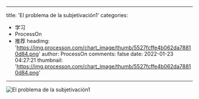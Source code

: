 
---
title: 'El problema de la subjetivación1'
categories: 
 - 学习
 - ProcessOn
 - 推荐
headimg: 'https://img.processon.com/chart_image/thumb/5527fcffe4b062da78810d84.png'
author: ProcessOn
comments: false
date: 2022-01-23 04:27:21
thumbnail: 'https://img.processon.com/chart_image/thumb/5527fcffe4b062da78810d84.png'
---

<div>   
<img class="thumb" alt="El problema de la subjetivación1" src="https://img.processon.com/chart_image/thumb/5527fcffe4b062da78810d84.png" referrerpolicy="no-referrer">
<p></p>  
</div>
            